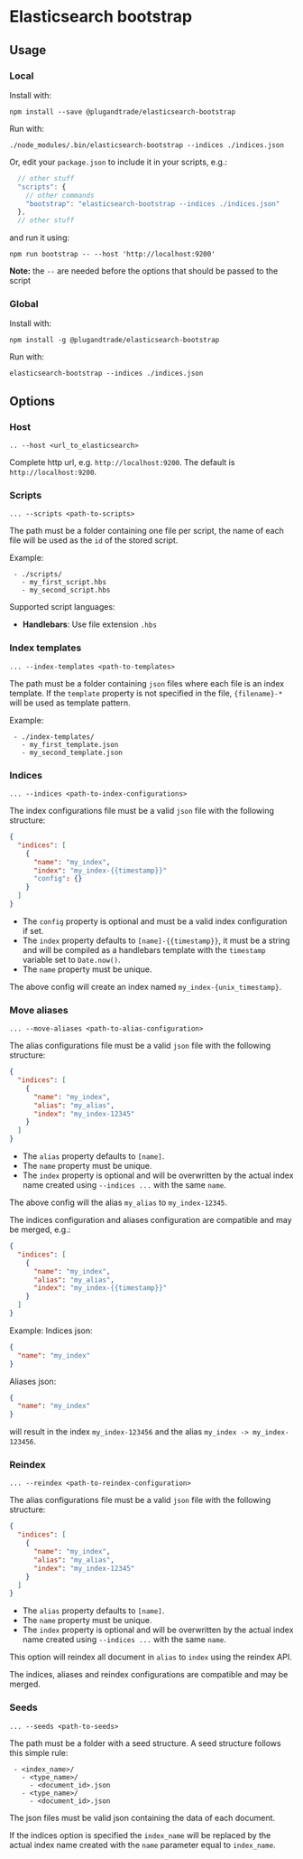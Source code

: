 # Elasticsearch bootstrap

## Usage

### Local

Install with:
```
npm install --save @plugandtrade/elasticsearch-bootstrap
```

Run with:
```
./node_modules/.bin/elasticsearch-bootstrap --indices ./indices.json
```

Or, edit your `package.json` to include it in your scripts, e.g.:
```javascript
  // other stuff
  "scripts": {
    // other commands
    "bootstrap": "elasticsearch-bootstrap --indices ./indices.json"
  },
  // other stuff
```

and run it using:
```
npm run bootstrap -- --host 'http://localhost:9200' 
```
**Note:** the `--` are needed before the options that should be passed to the script

### Global

Install with:
```
npm install -g @plugandtrade/elasticsearch-bootstrap
```

Run with:
```
elasticsearch-bootstrap --indices ./indices.json
```

## Options

### Host

```
.. --host <url_to_elasticsearch>
```

Complete http url, e.g. `http://localhost:9200`. The default is `http://localhost:9200`.

### Scripts

```
... --scripts <path-to-scripts>
```

The path must be a folder containing one file per script, the name of each file will be used as the `id` of the stored script.

Example:
```
 - ./scripts/
   - my_first_script.hbs
   - my_second_script.hbs
```

Supported script languages:
 * **Handlebars**: Use file extension `.hbs`

### Index templates

```
... --index-templates <path-to-templates>
```

The path must be a folder containing `json` files where each file is an index template. If the `template` property is not specified in the file, `{filename}-*` will be used as template pattern.

Example:
```
 - ./index-templates/
   - my_first_template.json
   - my_second_template.json
```

### Indices

```
... --indices <path-to-index-configurations>
```

The index configurations file must be a valid `json` file with the following structure:

```json
{
  "indices": [
    {
      "name": "my_index",
      "index": "my_index-{{timestamp}}"
      "config": {}
    }
  ]
}
```

 * The `config` property is optional and must be a valid index configuration if set.
 * The `index` property defaults to `[name]-{{timestamp}}`, it must be a string
   and will be compiled as a handlebars template with the `timestamp` variable set
   to `Date.now()`.
 * The `name` property must be unique.

The above config will create an index named `my_index-{unix_timestamp}`.

### Move aliases

```
... --move-aliases <path-to-alias-configuration>
```

The alias configurations file must be a valid `json` file with the following structure:

```json
{
  "indices": [
    {
      "name": "my_index",
      "alias": "my_alias",
      "index": "my_index-12345"
    }
  ]
}
```

 * The `alias` property defaults to `[name]`.
 * The `name` property must be unique.
 * The `index` property is optional and will be overwritten by the actual index name created using `--indices ...` with the same `name`.

The above config will the alias `my_alias` to `my_index-12345`.

The indices configuration and aliases configuration are compatible and may be merged, e.g.:
```json
{
  "indices": [
    {
      "name": "my_index",
      "alias": "my_alias",
      "index": "my_index-{{timestamp}}"
    }
  ]
}
```

Example:
Indices json:
```json
{
  "name": "my_index"
}
```

Aliases json:
```json
{
  "name": "my_index"
}
```

will result in the index `my_index-123456` and the alias `my_index -> my_index-123456`.

### Reindex

```
... --reindex <path-to-reindex-configuration>
```

The alias configurations file must be a valid `json` file with the following structure:

```json
{
  "indices": [
    {
      "name": "my_index",
      "alias": "my_alias",
      "index": "my_index-12345"
    }
  ]
}
```

 * The `alias` property defaults to `[name]`.
 * The `name` property must be unique.
 * The `index` property is optional and will be overwritten by the actual index name created using `--indices ...` with the same `name`.

This option will reindex all document in `alias` to `index` using the reindex API.

The indices, aliases and reindex configurations are compatible and may be merged.

### Seeds

```
... --seeds <path-to-seeds>
```

The path must be a folder with a seed structure. A seed structure follows this simple rule:

```
 - <index_name>/
   - <type_name>/
     - <document_id>.json
   - <type_name>/
     - <document_id>.json
```

The json files must be valid json containing the data of each document.

If the indices option is specified the `index_name` will be replaced by the
actual index name created with the `name` parameter equal to `index_name`.
